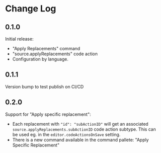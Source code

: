 # Change Log

## 0.1.0

Initial release:

- "Apply Replacements" command
- "source.applyReplacements" code action
- Configuration by language.

## 0.1.1

Version bump to test publish on CI/CD

## 0.2.0

Support for "Apply specific replacement":

- Each replacement with `"id": "subActionID"` will get an associated `source.applyReplacements.subActionID` code action subtype. This can be used eg. in the `editor.codeActionsOnSave` setting.
- There is a new command available in the command pallete: "Apply Specific Replacement"
